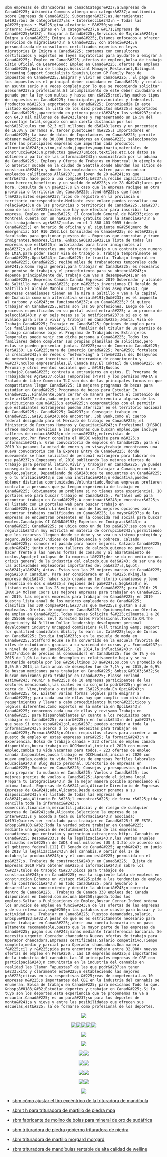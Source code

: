 
```
sbm empresas de chancadoras en canadáCategor&#237;a:Empresas de Canad&#225; Wikimedia Commons alberga una categor&#237;a multimedia sobre Empresas de Canad&#225;.Subcategor&#237;as.Herramientas: &#193;rbol de categor&#237;as • Intersecci&#243;n • Todas las p&#225;ginas • P&#225;gina aleatoria • B&#250;squeda interna:.P&#225;ginas en la categor&#237;a &#171;Empresas de Canad&#225;&#187;. Emigrar a Canad&#225;,Servicios de Migraci&#243;n Emigra a Canad&#225; Emigra a Canad&#225;,Estamos enfocados a ofrecer servicios de migraci&#243;n a Canad&#225; con atenci&#243;n personalizada de consultores certificados expertos en leyes migratorias En Emigra a Canad&#225; contamos con consultores certificados y expertos en leyes migratorias para ayudarte a emigrar a Canad&#225;. Empleo en Canad&#225;,ofertas de empleos,bolsa de trabajo Sitio Oficial de Learn4Good: Empleo en Canad&#225;,ofertas de empleos Canad&#225;,bolsa de trabajo.Assistant Manager,Restaurant,Bilingual Streaming Support Specialists Spanish,Locum GP Family Pago de impuestos en Canad&#225;.Emigrar y vivir en Canad&#225;. El pago de los impuestos es el principal deber ciudadano en Canad&#225; y resulta un asunto serio y a veces complejo,por lo que se recomienda solicitar asesor&#237;a profesional.El incumplimiento de este deber ciudadano es penado por la ley con multas y hasta con c&#225;rcel.Hay muchos tipos de impuestos en Canad&#225; (municipales,provinciales y federales). Productos m&#225;s exportados de Canad&#225; Economipedia En este listado exponemos la lista de los diez productos m&#225;s exportados de Canad&#225;,apareciendo en primera posici&#243;n los veh&#237;culos con 64,3 mil millones de d&#243;lares y representando un 16,5% del porcentaje total,seguido con una cierta distancia por los veh&#237;culos con 62,3 mil millones de d&#243;lares y un porcentaje de 16,0%,y cerramos el tercer puestoLeer m&#225;s Importadores en Canad&#225; La base de datos de Importadores en Canad&#225; permite obtener m&#225;s de 30.000 importadores en Canad&#225; seleccionados entre las principales empresas que importan cada producto: alimentaci&#243;n,vino,calzado,juguetes,maquinaria,materiales de construcci&#243;n,productos qu&#237;micos,textiles,etc.Los datos se obtienen a partir de las informaci&#243;n suministrada por la aduana de Canad&#225;. Empleos y Oferta de Trabajos en Montreal Un ejemplo de lo anterior sucede en la ciudad de Seattle,donde abundan los sitios de construcci&#243;n y donde los empleadores sufren para encontrar empleados calificados.All&#237;,un joven de 20 a&#241;os que entr&#243; hace poco a una compa&#241;&#237;a,recibe capacitaci&#243;n como herrero,beneficios y un sueldo de m&#225;s de 28 d&#243;lares por hora. Consulta de un pa&#237;s En caso que la empresa radique en otra provincia o territorio del Canad&#225;,tendr&#225;s que hacer tr&#225;mites espec&#237;ficos de registro en la provincia o territorio correspondiente.Mediante este enlace puedes consultar una relaci&#243;n de las provincias o territorios de Canad&#225;,as&#237; como de los tr&#225;mites que hay que efectuar para inscribir la empresa. Empleo en Canad&#225; El Consulado General de M&#233;xico en Montreal cuenta con un n&#250;mero gratuito para la atenci&#243;n a los trabajadores agr&#237;colas en el 1 888 403 9055 (desde Canad&#225;) en horario de oficina y el siguiente n&#250;mero de emergencia: 514 910 2502.Los Consulados en Canad&#225; no est&#225;n facultados para gestionar puestos de … Empresas que contratan y traen inmigrantes,Nombres,lista. &nbsp;&#0183;&#32;La lista de todas las empresas que est&#225;n autorizadas para traer inmigrantes al pa&#237;s,al ofrecerles una oferta de trabajo y un contrato con numero de LMIA,para poder sacar visa de trabajo o. Trabaja temporalmente en Canad&#225;.Opci&#243;n Canad&#225; te tramita. Trabajo temporal en Canad&#225;.Canad&#225; recibe miles de trabajadores temporales cada a&#241;o.Como regla general,para trabajar en Canad&#225; es necesario un permiso de trabajo,y el procedimiento para su obtenci&#243;n depende principalmente del trabajo que vas a desempe&#241;ar en Canad&#225;. Empresas Canada Canada Empresas 2019 Gobernador y alcalde de Saltillo van a Canad&#225; por m&#225;s inversiones El Heraldo de Saltillo El alcalde Manolo Jim&#233;nez Salinas asegur&#243; que empresas canadienses tienen en la mira a Saltillo y ven a la capital de Coahuila como una alternativa seria.&#191;Qu&#233; es el impuesto al carbono y c&#243;mo funcionar&#237;a en Canad&#225;? Si quiere trabajar en Canad&#225;,estas son las 50 profesiones. Luego de los procesos especificados en su portal usted entrar&#225; a un proceso de selecci&#243;n y en seis meses se le notificar&#237;a si es o no avalado para irse a vivir y trabajar en Canad&#225;.Hasta. Visa de Trabajo Canad&#225; Trabajar en Canad&#225; Opciones de empleo para los familiares en Canad&#225;.El familiar del titular de un permiso de trabajo canadiense bajo el Programa de Trabajadores Extranjeros Temporales puede venir con dicha persona a Canad&#225;.Todos los familiares deben completar sus propias planillas de solicitud,pero estas se pueden presentar juntas. C&#225;mara de Comercio Canad&#225; Per&#250; La C&#225;mara de Comercio Canad&#225; Per&#250; fortalece la creaci&#243;n de redes o “networking” a trav&#233;s de: Desayunos de networking que incentivan el intercambio de conocimiento y v&#237;nculos empresariales.El Canada Day,El Coktail de Canad&#225; en Perumin y otros eventos sociales que … &#191;Buscas trabajo?,Canad&#225; contrata a extranjeros en estos. El Programa de Trabajadores Agr&#237;colas Temporales (PTAT) y los permisos NAFTA o Tratado de Libre Comercio TLC son dos de las principales formas en que compatriotas llegan Canad&#225; 10 mejores programas de becas para estudiar en Canad&#225; Programas de becas para Estudiar En Canad&#225;.Finalmente,para cerrar de manera perfecta el contenido de este art&#237;culo,nada mejor que hacer referencia a algunas de las instituciones que m&#225;s est&#225;n comprometidas con el permitir que estudiantes extranjeros puedan aterrizar en el territorio nacional de Canad&#225;. Canad&#225; Gu&#237;a: Conseguir trabajo en Canad&#225;,&#191;D&#243;nde encontrar. Job Bank,como el cuerpo federal designado para el Mercado de trabajo en Canad&#225;,el Ministerio de Recursos Humanos y Capacitaci&#243;n Profesional (HRSDC) ofrece muchos servicios a las personas que buscan empleo,que incluye talleres de redacci&#243;n de resum&#233;,entrevistas de ensayo,etc.Por favor consulta el HRSDC website para m&#225;s informaci&#243;n. Gran convocatoria de empleos en Canad&#225; para el 2019 Ya pasamos la mitad de enero y en visasytrabajo encontramos una nueva convocatoria con la Express Entry de Canad&#225; donde nuevamente se hace solicitud de personal extranjero para laborar en ese pa&#237;s.Empezamos el 2018 publicando las mejores ofertas de trabajo para personal latino.Vivir y trabajar en Canad&#225; ya puedes conseguirlo de manera facil. Quiero ir a Trabajar a Canada,encontrar empleo,salario. Dependiendo de d&#243;nde te encuentres en Canad&#225; y o tu afiliaci&#243;n con una instituci&#243;n educativa,puedes obtener distintas oportunidades.Voluntariado.Muchas empresas prefieren contratar a personas que ya tengan experiencia de trabajo en Canad&#225; (obviamente un problema si no tienes esta experiencia). 10 portales web para buscar trabajo en Canad&#225;. Portales web para encontrar trabajo en Canad&#225;.A continuaci&#243;n encontrar&#225;s el listado con 10 portales web para buscar trabajo en Canad&#225;.Linkedin.LinkedIn es una de las mejores opciones para encontrar trabajos cualificados en Canad&#225;.La mayor&#237;a de las empresas se encuentran presentes en la conocida red social para buscar empleo.Canadajobs CI CANAD&#193; Expertos en Inmigraci&#243;n a Canad&#225; Canad&#225; se ubica como un de los pa&#237;ses con una regulaci&#243;n muy estricta en materia de corrupci&#243;n,permitiendo que los recursos lleguen donde se debe y se vea un sistema protegido y seguro.Bajos &#237;ndices de delincuencia y pobreza. Calzado Canad&#225;: conocer el pasado para hacer mejores. Calzado Canad&#225; quebr&#243; junto diversos talleres de calzado,quienes no pudieron hacer frente a las nuevas formas de consumo y al abaratamiento de costos,&quot;el colapso de la empresa l&#237;der se da en medio de una crisis general de la industria del calzado,que dej&#243; de ser una de las actividades empleadoras importantes del pa&#237;s,&quot; se&#241;al&#243; Arias. Estas son las 25 mejores marcas de Canad&#225; seg&#250;n Canadian. Para ser considerada en el r&#225;nking,la empresa debi&#243; haber sido creada en territorio canadiense y tener presencia en dos o m&#225;s regiones del pa&#237;s.Seg&#250;n el listado estas son las 25 mejores marcas de Canad&#225; para 2016: 25 IMAX.24 Molson Coors Las mejores empresas para trabajar en Canad&#225; en 2019. Las mejores empresas para trabajar en Canad&#225; en 2019 Nuestra lista anual de los mejores empleadores de Canad&#225; clasifica las 300 compa&#241;&#237;as que m&#225;s gustan a sus empleados. Ofertas de empleo en Canad&#225; Opcionempleo.com Ofertas de empleo en Canad&#225;.Todas Nuevas Solicite f&#225;cilmente.1 a 20 de 255666 empleos: Self Directed Sales Professional.Toronto,ON.The Opportunity 64 Billion Dollar leadership development personal development industry Uncapped commissions Full training &amp; support for qualified candidates Ability to earn im. Cat&#225;logo de Cursos en Canad&#225; Estudia ingl&#233;s en la escuela de moda en Canad&#225;.Stafford House se ha convertido en la escuela favorita de miles de estudiantes gracias a su variedad de cursos y … Econom&#237;a y nivel de vida en Canad&#225;. En 2014,la inflaci&#243;n (el &#237;ndice de precios al consumidor) en Canad&#225; fue de 1% y en 2015 de 1,9%.La tasa de desempleo es relativamente baja y se ha mantenido estable por los &#250;ltimos 30 a&#241;os,con un promedio de 8,5%.En 2014,la tasa anual de desempleo fue de 7,1% y en 2015,de 6,9% Se buscan mexicanos para trabajar en Canad&#225; &nbsp;&#0183;&#32;Se buscan mexicanos para trabajar en Canad&#225;.Plasse Ferland estim&#243; reunir a m&#225;s de 10 empresas participantes de los sectores mencionados,las cuales en su conjunto podr&#225;n generar cerca de. Vive,trabaja o estudia en C&#225;nada.En Opci&#243;n Canad&#225; te. Existen varias formas legales para emigrar a Canad&#225;; para cada una de ellas hay que cumplir con distintos requerimientos y llevar a cabo procedimientos burocr&#225;ticos y legales diferentes.Como expertos en la materia,en Opci&#243;n Canad&#225; conocemos cada una de ellas y revisamo Trabajo en Canad&#225; para hispanohablantes En cuanto a los requisitos para trabajar en Canad&#225; variar&#225;n en funci&#243;n del pa&#237;s que seas.Si eres espa&#241;ol,aqu&#237; puedes acceder a toda la informaci&#243;n acerca d lo que necesitas para trabajar en Canad&#225;.Formaci&#243;n.Otros requisitos claves para acceder a un puesto de empleo en estas empresas ser&#225; la formaci&#243;n o experiencia. Bolsa de trabajo canada + 223 ofertas de empleo canada disponibles,busca trabajo en OCCMundial,inicia el 2020 con nuevo empleo,cambia tu vida.Vacantes para todos.+ 223 ofertas de empleo canada disponibles,busca trabajo en OCCMundial,inicia el 2020 con nuevo empleo,cambia tu vida.Perfiles de empresas Perfiles laborales Educaci&#243;n Blog Busco personal. Directorio de empresas en Canad&#225; Mudarse en Canad&#225; Consejos y presupuestos gratuitos para preparar tu mudanza en Canad&#225; Vuelos a Canad&#225; Los mejores precios de vuelos a Canad&#225;.Aprende el idioma local Prepara tu integraci&#243;n de la mejor manera posible aprendiendo el idioma local. Empresas de Ca&#241;ada,Alicante Directorio de Empresas Empresas de Ca&#241;ada,Alicante.Desde axesor ponemos a su disposici&#243;n el listado de todas las empresas de Ca&#241;ada,Alicante.En &#233;l encontrar&#225; de forma r&#225;pida y sencilla toda la informaci&#243;n comercial,financiera,mercantil,judicial y de riesgo de cualquier empresa de Ca&#241;ada,Alicante.Seleccione la empresa de su inter&#233;s y acceda a toda su informaci&#243;n asociada: &#191;Quieres ser reclutado para trabajar en Canad&#225;? VE ESTE. &nbsp;&#0183;&#32;Toda la verdad sobre trabajar en Canad&#225; mediante una agencia de reclutamiento,Lista de las empresas canadienses que contratan y patrocinan extranjeros http:. Cannabis en Canad&#225; Despu&#233;s de la legalizaci&#243;n,las ventas anuales estimadas ser&#225;n de CAD$ 4 mil millones (US $ 3.2b),de acuerdo con el gobierno federal.[12] El Senado de Canad&#225; aprob&#243; en junio de 2018 la legalizaci&#243;n del cannabis.A partir del 17 de octubre,la producci&#243;n y el consumo est&#225; permitida en el pa&#237;s. Trabajos de construcci&#243;n en Canad&#225; 【Lista de Empresas 2019 Para obtener m&#225;s informaci&#243;n sobre los t&#237;tulos de trabajo t&#237;picos para trabajos de construcci&#243;n en Canad&#225; vea la siguiente tabla de empleos en construccion.Echemos un vistazo r&#225;pido a las tendencias de empleo en la construcci&#243;n en todo Canad&#225; para ayudarlo a desarrollar su conocimiento y decidir la ubicaci&#243;n correcta dentro de Canad&#225;. Trabajos de Canada 338 empleos de: Canada disponibles en Indeed.com.mx.una b&#250;squeda.todos los empleos.Saltar a Publicaciones de Empleo,Buscar Cerrar.Indeed ordena los anuncios de empleo en funci&#243;n de las ofertas de las empresas y de su relevancia,seg&#250;n las palabras que usaste para buscar y tu actividad en … Trabajar en Canad&#225; Puestos demandados,salario. &nbsp;&#0183;&#32;A pesar de que no es estrictamente necesario para poder trabajar en Canad&#225;,abrir una cuenta bancaria es un paso altamente recomendable,puesto que la mayor parte de las empresas de Canad&#225; pagan sus n&#243;minas mediante transferencia bancaria. Se necesita urgente: Operador chancadora Nuevas ofertas de trabajo para Operador chancadora.Empresas certificadas.Salario competitivo.Tiempo completo,medio y parcial para Operador chancadora.Una manera f&#225;cil y r&#225;pida para encontrar trabajo entre 32.000+ nuevas ofertas de empleo en Per&#250;. Las 10 empresas m&#225;s importantes de la industria del cannabis Las 10 principales empresas de CBE con participaci&#243;n comunitaria en la industria del cannabis en realidad les llaman “apuestas” de las que podr&#237;an tener &#233;xito y claramente est&#225;n estableciendo las mejores pr&#225;cticas en sus respectivas &#225;reas de competencia.Las 10 empresas m&#225;s importantes del CBE en la industria del cannabis se enumeran. Bolsa de trabajo en Canad&#225; para mexicanos Todo lo que. &nbsp;&#0183;&#32;Estudiar deportes y trabajar en Canad&#225;.Si lo tuyo son los deportes,esta experiencia que te proponemos te va a encantar.Canad&#225; es un para&#237;so para los deportes de monta&#241;a y nieve y entre las posibilidades que ofrecen sus escuelas,est&#225; la de formarse como profesional de los deportes. 
```

<div align="center">

<a href="https://es-crusher.shibang-china.com/github&k=sbm+empresas+de+chancadoras+en+canad%C3%A1"><img src="https://static.shibang-china.com/es/crusher/logo.jpg"></a>

<a href="https://es-crusher.shibang-china.com/github&k=sbm+empresas+de+chancadoras+en+canad%C3%A1"><img src="https://static.shibang-china.com/es/crusher/index.jpg"></a><a href="https://es-crusher.shibang-china.com/material.htmlgithub&k=sbm+empresas+de+chancadoras+en+canad%C3%A1"><img src="https://static.shibang-china.com/es/crusher/material.jpg"></a><a href="https://es-crusher.shibang-china.com/application.htmlgithub&k=sbm+empresas+de+chancadoras+en+canad%C3%A1"><img src="https://static.shibang-china.com/es/crusher/application.jpg"></a><a href="https://es-crusher.shibang-china.com/aboutus.htmlgithub&k=sbm+empresas+de+chancadoras+en+canad%C3%A1"><img src="https://static.shibang-china.com/es/crusher/aboutus.jpg"></a><a href="https://es-crusher.shibang-china.com/contact.htmlgithub&k=sbm+empresas+de+chancadoras+en+canad%C3%A1"><img src="https://static.shibang-china.com/es/crusher/contact.jpg"></a>

<a href="https://es-crusher.shibang-china.com/github&k=sbm+empresas+de+chancadoras+en+canad%C3%A1"><img src="https://static.shibang-china.com/es/crusher/banner.jpg"></a>

<a href="https://swt.shibang-china.com/github&k=sbm+empresas+de+chancadoras+en+canad%C3%A1"><img src="https://static.shibang-china.com/es/crusher/text.jpg"></a>

<a href="https://swt.shibang-china.com/github&k=sbm+empresas+de+chancadoras+en+canad%C3%A1"><img src="https://static.shibang-china.com/es/crusher/chat.jpg"></a><a href="https://es-crusher.shibang-china.com/contact.htmlgithub&k=sbm+empresas+de+chancadoras+en+canad%C3%A1"><img src="https://static.shibang-china.com/es/crusher/message.jpg"></a>

<a href="https://es-crusher.shibang-china.com/products/pe.htmlgithub&k=sbm+empresas+de+chancadoras+en+canad%C3%A1"><img src="https://static.shibang-china.com/es/crusher/pe.jpg"></a><a href="https://es-crusher.shibang-china.com/products/pf.htmlgithub&k=sbm+empresas+de+chancadoras+en+canad%C3%A1"><img src="https://static.shibang-china.com/es/crusher/pf.jpg"></a>

<a href="https://es-crusher.shibang-china.com/products/hpt.htmlgithub&k=sbm+empresas+de+chancadoras+en+canad%C3%A1"><img src="https://static.shibang-china.com/es/crusher/hpt.jpg"></a><a href="https://es-crusher.shibang-china.com/products/vsi.htmlgithub&k=sbm+empresas+de+chancadoras+en+canad%C3%A1"><img src="https://static.shibang-china.com/es/crusher/vsi.jpg"></a>

<a href="https://es-crusher.shibang-china.com/products/klv.htmlgithub&k=sbm+empresas+de+chancadoras+en+canad%C3%A1"><img src="https://static.shibang-china.com/es/crusher/klv.jpg"></a><a href="https://es-crusher.shibang-china.com/products/portable.htmlgithub&k=sbm+empresas+de+chancadoras+en+canad%C3%A1"><img src="https://static.shibang-china.com/es/crusher/portable.jpg"></a>

<a href="https://swt.shibang-china.com/github&k=sbm+empresas+de+chancadoras+en+canad%C3%A1"><img src="https://static.shibang-china.com/es/crusher/case.jpg"></a>

</div>


* [sbm cómo ajustar el tiro excéntrico de la trituradora de mandíbula](sbm%20c%C3%B3mo%20ajustar%20el%20tiro%20exc%C3%A9ntrico%20de%20la%20trituradora%20de%20mand%C3%ADbula.md)

* [sbm t h para trituradora de martillo de piedra mpa](sbm%20t%20h%20para%20trituradora%20de%20martillo%20de%20piedra%20mpa.md)

* [sbm fabricante de molino de bolas para mineral de oro de sudáfrica](sbm%20fabricante%20de%20molino%20de%20bolas%20para%20mineral%20de%20oro%20de%20sud%C3%A1frica.md)

* [sbm trituradora de piedra gobierno trituradora de piedra](sbm%20trituradora%20de%20piedra%20gobierno%20trituradora%20de%20piedra.md)

* [sbm trituradora de martillo morgard morgard](sbm%20trituradora%20de%20martillo%20morgard%20morgard.md)

* [sbm trituradora de mandíbulas rentable de alta calidad de welline](sbm%20trituradora%20de%20mand%C3%ADbulas%20rentable%20de%20alta%20calidad%20de%20welline.md)